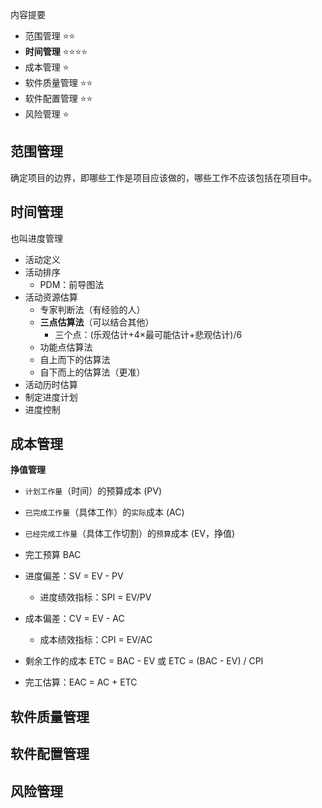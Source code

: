 
内容提要
- 范围管理 ⭐⭐
- **时间管理** ⭐⭐⭐⭐
- 成本管理 ⭐
- 软件质量管理 ⭐⭐
- 软件配置管理 ⭐⭐
- 风险管理 ⭐


## 范围管理  
确定项目的边界，即哪些工作是项目应该做的，哪些工作不应该包括在项目中。

## **时间管理**
也叫进度管理
- 活动定义
- 活动排序
  - PDM：前导图法
- 活动资源估算
  - 专家判断法（有经验的人）
  - **三点估算法**（可以结合其他）
    - 三个点：(乐观估计+4×最可能估计+悲观估计)/6
  - 功能点估算法
  - 自上而下的估算法
  - 自下而上的估算法（更准）
- 活动历时估算
- 制定进度计划
- 进度控制
## 成本管理

**挣值管理**
- `计划工作量`（时间）的预算成本 (PV)
- `已完成工作量`（具体工作）的`实际`成本 (AC)
- `已经完成工作量`（具体工作切割）的`预算`成本 (EV，挣值)
- 完工预算 BAC

- 进度偏差：SV = EV - PV
  - 进度绩效指标：SPI = EV/PV
- 成本偏差：CV = EV - AC
  - 成本绩效指标：CPI = EV/AC
- 剩余工作的成本 ETC = BAC - EV 或 ETC = (BAC - EV) / CPI
- 完工估算：EAC = AC + ETC

## 软件质量管理
## 软件配置管理
## 风险管理
